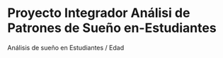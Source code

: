 # Proyecto Integrador Análisi de Patrones de Sueño en-Estudiantes
Análisis de sueño en Estudiantes / Edad
